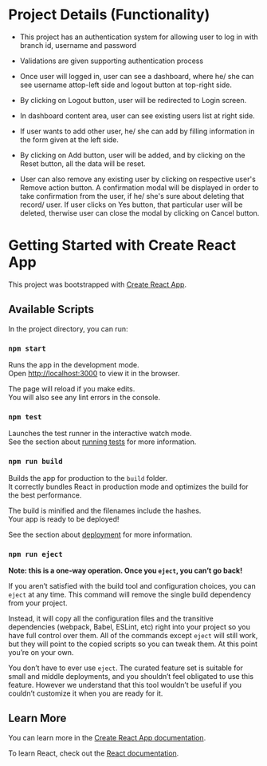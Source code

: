 # Project Details (Functionality)

- This project has an authentication system for allowing user to log in with branch id, username and password

- Validations are given supporting authentication process

- Once user will logged in, user can see a dashboard, where he/ she can see username attop-left side and logout button at top-right side.

- By clicking on Logout button, user will be redirected to Login screen.

- In dashboard content area, user can see existing users list at right side.

- If user wants to add other user, he/ she can add by filling information in the form given at the left side.

- By clicking on Add button, user will be added, and by clicking on the Reset button, all the data will be reset.

- User can also remove any existing user by clicking on respective user's Remove action button. A confirmation modal will be displayed in order to take confirmation from the user, if he/ she's sure about deleting that record/ user. If user clicks on Yes button, that particular user will be deleted, therwise user can close the modal by clicking on Cancel button.

# Getting Started with Create React App

This project was bootstrapped with [Create React App](https://github.com/facebook/create-react-app).

## Available Scripts

In the project directory, you can run:

### `npm start`

Runs the app in the development mode.\
Open [http://localhost:3000](http://localhost:3000) to view it in the browser.

The page will reload if you make edits.\
You will also see any lint errors in the console.

### `npm test`

Launches the test runner in the interactive watch mode.\
See the section about [running tests](https://facebook.github.io/create-react-app/docs/running-tests) for more information.

### `npm run build`

Builds the app for production to the `build` folder.\
It correctly bundles React in production mode and optimizes the build for the best performance.

The build is minified and the filenames include the hashes.\
Your app is ready to be deployed!

See the section about [deployment](https://facebook.github.io/create-react-app/docs/deployment) for more information.

### `npm run eject`

**Note: this is a one-way operation. Once you `eject`, you can’t go back!**

If you aren’t satisfied with the build tool and configuration choices, you can `eject` at any time. This command will remove the single build dependency from your project.

Instead, it will copy all the configuration files and the transitive dependencies (webpack, Babel, ESLint, etc) right into your project so you have full control over them. All of the commands except `eject` will still work, but they will point to the copied scripts so you can tweak them. At this point you’re on your own.

You don’t have to ever use `eject`. The curated feature set is suitable for small and middle deployments, and you shouldn’t feel obligated to use this feature. However we understand that this tool wouldn’t be useful if you couldn’t customize it when you are ready for it.

## Learn More

You can learn more in the [Create React App documentation](https://facebook.github.io/create-react-app/docs/getting-started).

To learn React, check out the [React documentation](https://reactjs.org/).
